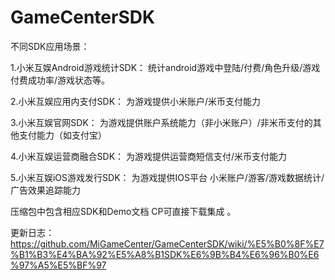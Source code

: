 # GameCenterSDK
不同SDK应用场景：

1.小米互娱Android游戏统计SDK：
  统计android游戏中登陆/付费/角色升级/游戏付费成功率/游戏状态等。
  
2.小米互娱应用内支付SDK：
  为游戏提供小米账户/米币支付能力
  
3.小米互娱官网SDK：
  为游戏提供账户系统能力（非小米账户）/非米币支付的其他支付能力（如支付宝）
  
4.小米互娱运营商融合SDK：
  为游戏提供运营商短信支付/米币支付能力
  
5.小米互娱iOS游戏发行SDK：
  为游戏提供IOS平台 小米账户/游客/游戏数据统计/广告效果追踪能力

压缩包中包含相应SDK和Demo文档 CP可直接下载集成 。

更新日志：
https://github.com/MiGameCenter/GameCenterSDK/wiki/%E5%B0%8F%E7%B1%B3%E4%BA%92%E5%A8%B1SDK%E6%9B%B4%E6%96%B0%E6%97%A5%E5%BF%97
